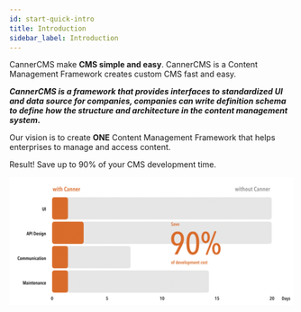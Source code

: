 ```yaml
---
id: start-quick-intro
title: Introduction
sidebar_label: Introduction
---
```


CannerCMS make **CMS simple and easy**. CannerCMS is a Content Management Framework creates custom CMS fast and easy.

***CannerCMS is a framework that provides interfaces to standardized UI and data source for companies, companies can write definition schema to define how the structure and architecture in the content management system.***

Our vision is to create **ONE** Content Management Framework that helps enterprises to manage and access content.

Result! Save up to 90% of your CMS development time.

![roi](/docs/assets/start-intro/compare-canner.png)
